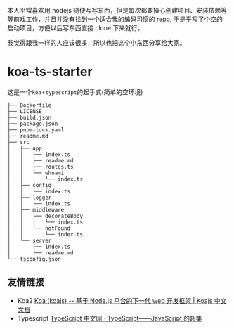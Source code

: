 本人平常喜欢用 nodejs 随便写写东西，但是每次都要操心创建项目、安装依赖等等前戏工作，并且并没有找到一个适合我的编码习惯的 repo, 于是乎写了个空的启动项目，方便以后写东西直接 clone 下来就行。

我觉得跟我一样的人应该很多，所以也把这个小东西分享给大家。

# koa-ts-starter

这是一个`koa`+`typescript`的起手式(简单的空环境)

```
├── Dockerfile
├── LICENSE
├── build.json
├── package.json
├── pnpm-lock.yaml
├── readme.md
├── src
│   ├── app
│   │   ├── index.ts
│   │   ├── readme.md
│   │   ├── routes.ts
│   │   └── whoami
│   │       └── index.ts
│   ├── config
│   │   └── index.ts
│   ├── logger
│   │   └── index.ts
│   ├── middleware
│   │   ├── decorateBody
│   │   │   └── index.ts
│   │   └── notFound
│   │       └── index.ts
│   └── server
│       ├── index.ts
│       └── readme.md
└── tsconfig.json
```

## 友情链接

- Koa2 [Koa (koajs) -- 基于 Node.js 平台的下一代 web 开发框架 | Koajs 中文文档](https://koa.bootcss.com/)
- Typescript [TypeScript 中文网 · TypeScript——JavaScript 的超集](https://www.tslang.cn/)

